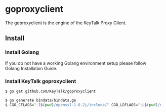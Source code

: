 # goproxyclient

The goproxyclient is the engine of the KeyTalk Proxy Client.

## Install

### Install Golang

If you do not have a working Golang environment setup please follow Golang Installation Guide.

### Install KeyTalk goproxyclient

```bash
$ go get github.com/KeyTalk/goproxyclient

$ go generate bindata/bindata.go
$ CGO_CFLAGS="-I$(pwd)/openssl-1.0.2j/include/" CGO_LDFLAGS="-L$(pwd)/openssl-1.0.2j/" go build -o bin/keytalk-proxy -ldflags=-s
```
